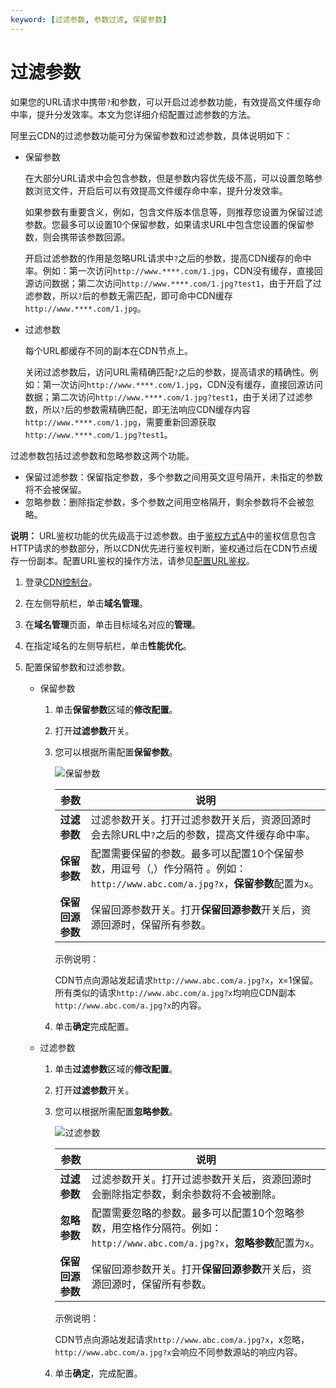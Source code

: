 ```yaml
---
keyword: [过滤参数, 参数过滤, 保留参数]
---
```


# 过滤参数

如果您的URL请求中携带`?`和参数，可以开启过滤参数功能，有效提高文件缓存命中率，提升分发效率。本文为您详细介绍配置过滤参数的方法。

阿里云CDN的过滤参数功能可分为保留参数和过滤参数，具体说明如下：

-   保留参数

    在大部分URL请求中会包含参数，但是参数内容优先级不高，可以设置忽略参数浏览文件，开启后可以有效提高文件缓存命中率，提升分发效率。

    如果参数有重要含义，例如，包含文件版本信息等，则推荐您设置为保留过滤参数。您最多可以设置10个保留参数，如果请求URL中包含您设置的保留参数，则会携带该参数回源。

    开启过滤参数的作用是忽略URL请求中`?`之后的参数，提高CDN缓存的命中率。例如：第一次访问`http://www.****.com/1.jpg`，CDN没有缓存，直接回源访问数据；第二次访问`http://www.****.com/1.jpg?test1`，由于开启了过滤参数，所以`?`后的参数无需匹配，即可命中CDN缓存`http://www.****.com/1.jpg`。

-   过滤参数

    每个URL都缓存不同的副本在CDN节点上。

    关闭过滤参数后，访问URL需精确匹配`?`之后的参数，提高请求的精确性。例如：第一次访问`http://www.****.com/1.jpg`，CDN没有缓存，直接回源访问数据；第二次访问`http://www.****.com/1.jpg?test1`，由于关闭了过滤参数，所以`?`后的参数需精确匹配，即无法响应CDN缓存内容`http://www.****.com/1.jpg`，需要重新回源获取`http://www.****.com/1.jpg?test1`。


过滤参数包括过滤参数和忽略参数这两个功能。

-   保留过滤参数：保留指定参数，多个参数之间用英文逗号隔开，未指定的参数将不会被保留。
-   忽略参数：删除指定参数，多个参数之间用空格隔开，剩余参数将不会被忽略。

**说明：** URL鉴权功能的优先级高于过滤参数。由于[鉴权方式A](/cn.zh-CN/域名管理/访问控制/URL鉴权配置/鉴权方式A说明.md)中的鉴权信息包含HTTP请求的参数部分，所以CDN优先进行鉴权判断，鉴权通过后在CDN节点缓存一份副本。配置URL鉴权的操作方法，请参见[配置URL鉴权](/cn.zh-CN/域名管理/访问控制/URL鉴权配置/URL鉴权.md)。

1.  登录[CDN控制台](https://cdn.console.aliyun.com)。

2.  在左侧导航栏，单击**域名管理**。

3.  在**域名管理**页面，单击目标域名对应的**管理**。

4.  在指定域名的左侧导航栏，单击**性能优化**。

5.  配置保留参数和过滤参数。

    -   保留参数
        1.  单击**保留参数**区域的**修改配置**。
        2.  打开**过滤参数**开关。
        3.  您可以根据所需配置**保留参数**。

            ![保留参数](https://static-aliyun-doc.oss-cn-hangzhou.aliyuncs.com/assets/img/zh-CN/0426449951/p57056.png)

            |参数|说明|
            |--|--|
            |**过滤参数**|过滤参数开关。打开过滤参数开关后，资源回源时会去除URL中`?`之后的参数，提高文件缓存命中率。|
            |**保留参数**|配置需要保留的参数。最多可以配置10个保留参数，用逗号（,）作分隔符 。例如：`http://www.abc.com/a.jpg?x`，**保留参数**配置为`x`。|
            |**保留回源参数**|保留回源参数开关。打开**保留回源参数**开关后，资源回源时，保留所有参数。|

            示例说明：

            CDN节点向源站发起请求`http://www.abc.com/a.jpg?x`，x=1保留。所有类似的请求`http://www.abc.com/a.jpg?x`均响应CDN副本`http://www.abc.com/a.jpg?x`的内容。

        4.  单击**确定**完成配置。
    -   过滤参数
        1.  单击**过滤参数**区域的**修改配置**。
        2.  打开**过滤参数**开关。
        3.  您可以根据所需配置**忽略参数**。

            ![过滤参数](https://static-aliyun-doc.oss-cn-hangzhou.aliyuncs.com/assets/img/zh-CN/0426449951/p7304.png)

            |参数|说明|
            |--|--|
            |**过滤参数**|过滤参数开关。打开过滤参数开关后，资源回源时会删除指定参数，剩余参数将不会被删除。|
            |**忽略参数**|配置需要忽略的参数。最多可以配置10个忽略参数，用空格作分隔符。例如：`http://www.abc.com/a.jpg?x`，**忽略参数**配置为`x`。|
            |**保留回源参数**|保留回源参数开关。打开**保留回源参数**开关后，资源回源时，保留所有参数。|

            示例说明：

            CDN节点向源站发起请求`http://www.abc.com/a.jpg?x`，x忽略，`http://www.abc.com/a.jpg?x`会响应不同参数源站的响应内容。

        4.  单击**确定**，完成配置。

